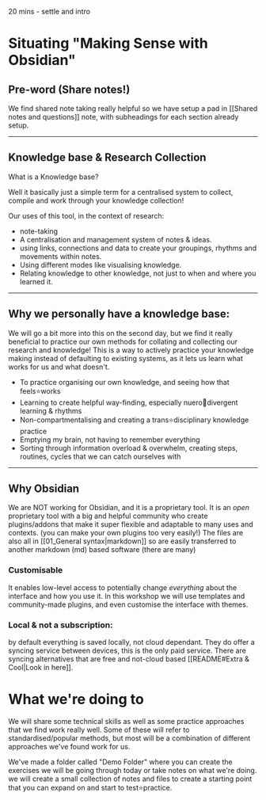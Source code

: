 20 mins - settle and intro
# Situating "Making Sense with Obsidian"

## Pre-word (Share notes!)

We find shared note taking really helpful so we have setup a pad in [[Shared notes and questions]] note, with subheadings for each section already setup.

---
## Knowledge base & Research Collection

What is a Knowledge base? 

Well it basically just a simple term for a centralised system to collect, compile and work through your knowledge collection!

Our uses of this tool, in the context of research:
- note-taking
- A centralisation and management system of notes & ideas.
- using links, connections and data to create your groupings, rhythms and movements within notes. 
- Using different modes like visualising knowledge. 
- Relating knowledge to other knowledge, not just to when and where you learned it.

---

## Why we personally have a knowledge base:

We will go a bit more into this on the second day, but we find it really beneficial to practice our own methods for collating and collecting our research and knowledge! This is a way to actively practice your knowledge making instead of defaulting to existing systems, as it lets us learn what works for us and what doesn't.

- To practice organising our own knowledge, and seeing how that feels⭐works
- Learning to create helpful way-finding, especially nuero🍮divergent learning & rhythms 
- Non-compartmentalising and creating a trans⭐disciplinary knowledge practice
- Emptying my brain, not having to remember everything
- Sorting through information overload & overwhelm, creating steps, routines, cycles that we can catch ourselves with

---

## Why Obsidian
We are NOT working for Obsidian, and it is a proprietary tool. It is an _open_ proprietary tool with a big and helpful community who create plugins/addons that make it super flexible and adaptable to many uses and contexts. (you can make your own plugins too very easily!) The files are also all in [[01_General syntax|markdown]] so are easily transferred to another markdown (md) based software (there are many)

### Customisable
It enables low-level access to potentially change _everything_ about the interface and how you use it. In this workshop we will use templates and community-made plugins, and even customise the interface with themes.

### Local & not a subscription:
by default everything is saved locally, not cloud dependant. They do offer a syncing service between devices, this is the only paid service. There are syncing alternatives that are free and not-cloud based [[README#Extra & Cool|Look in here]].

# What we're doing to

We will share some technical skills as well as some practice approaches that we find work really well. Some of these will refer to standardised/popular methods, but most will be a combination of different approaches we've found work for us. 

We've made a folder called "Demo Folder" where you can create the exercises we will be going through today or take notes on what we're doing. we will create a small collection of notes and files to create a starting point that you can expand on and start to test⭐practice.





